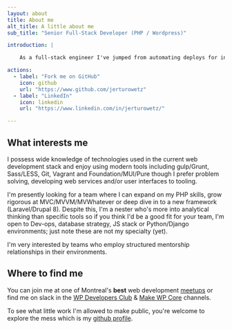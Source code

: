 ```yaml
---
layout: about
title: About me
alt_title: A little about me
sub_title: "Senior Full-Stack Developer (PHP / Wordpress)"

introduction: |

    As a full-stack engineer I've jumped from automating deploys for intranets to budgeting & prototyping web apps. Recently, my main area of focus has been Wordpress development, plugins & extensions.

actions:
  - label: "Fork me on GitHub"
    icon: github
    url: "https://www.github.com/jerturowetz"
  - label: "LinkedIn"
    icon: linkedin
    url: "https://www.linkedin.com/in/jerturowetz/"

---
```


## What interests me

I possess wide knowledge of technologies used in the current web development stack and enjoy using modern tools including gulp/Grunt, Sass/LESS, Git, Vagrant and Foundation/MUI/Pure though I prefer problem solving, developing web services and/or user interfaces to tooling.

I'm presently looking for a team where I can expand on my PHP skills, grow rigorous at MVC/MVVM/MVWhatever or deep dive in to a new framework (Laravel/Drupal 8). Despite this, I'm a nester who's more into analytical thinking than specific tools so if you think I'd be a good fit for your team, I'm open to Dev-ops, database strategy, JS stack or Python/Django environments; just note these are not my specialty (yet).

I'm very interested by teams who employ structured mentorship relationships in their environments.

## Where to find me

You can join me at one of Montreal's **best** web development [meetups](https://www.meetup.com/members/219597883/) or find me on slack in the [WP Developers Club](https://wpdevelopersclub.slack.com/) & [Make WP Core](https://wordpress.slack.com) channels.

To see what little work I'm allowed to make public, you're welcome to explore the mess which is my [github profile](https://www.github.com/jerturowetz).



